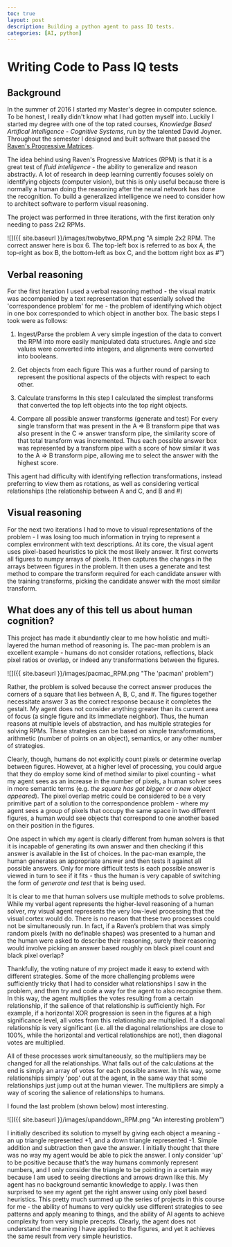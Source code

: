 ```yaml
---
toc: true
layout: post
description: Building a python agent to pass IQ tests.
categories: [AI, python]
---
```


# Writing Code to Pass IQ tests

## Background
In the summer of 2016 I started my Master's degree in computer science. To be honest, I really didn't know what I had gotten myself into. Luckily I started my degree with one of the top rated courses, *Knowledge Based Artifical Intelligence - Cognitive Systems*, run by the talented David Joyner. Throughout the semester I designed and built software that passed the [Raven's Progressive Matrices](https://en.wikipedia.org/wiki/Raven%27s_Progressive_Matrices). 

The idea behind using Raven's Progressive Matrices (RPM) is that it is a great test of *fluid intelligence* - the ability to generalize and reason abstractly. A lot of research in deep learning currently focuses solely on identifying objects (computer vision), but this is only useful because there is normally a human doing the reasoning after the neural network has done the recognition. To build a generalized intelligence we need to consider how to architect software to perform visual reasoning.

The project was performed in three iterations, with the first iteration only needing to pass 2x2 RPMs.

![]({{ site.baseurl }}/images/twobytwo_RPM.png "A simple 2x2 RPM. The correct answer here is box 6. The top-left box is referred to as box A, the top-right as box B, the bottom-left as box C, and the bottom right box as #")

## Verbal reasoning 

For the first iteration I used a verbal reasoning method - the visual matrix was accompanied by a text representation that essentially solved the 'correspondence problem' for me - the problem of identifying which object in one box corresponded to which object in another box. The basic steps I took were as follows:

1. Ingest/Parse the problem
A very simple ingestion of the data to convert the RPM into more easily manipulated data structures. Angle and size values were converted into integers, and alignments were converted into booleans. 

2. Get objects from each figure
This was a further round of parsing to represent the positional aspects of the objects with respect to each other. 

3. Calculate transforms
In this step I calculated the simplest transforms that converted the top left objects into the top right objects.

4. Compare all possible answer transforms (generate and test)
For every single transform that was present in the A => B transform pipe that was also present in the C => answer transform pipe, the similarity score of that total transform was incremented. Thus each possible answer box was represented by a transform pipe with a score of how similar it was to the A => B transform pipe, allowing me to select the answer with the highest score. 

This agent had difficulty with identifying reflection transformations, instead preferring to view them as rotations, as well as considering vertical relationships (the relationship between A and C, and B and #)

## Visual reasoning
For the next two iterations I had to move to visual representations of the problem - I was losing too much information in trying to represent a complex environment with text descriptions. At its core, the visual agent uses pixel-based heuristics to pick the most likely answer. It first converts all figures to numpy arrays of pixels. It then captures the changes in the arrays between figures in the problem. It then uses a generate and test method to compare the transform required for each candidate answer with the training transforms, picking the candidate answer with the most similar transform. 

## What does any of this tell us about human cognition?
This project has made it abundantly clear to me how holistic and multi-layered the human method of reasoning is. The pac-man problem is an excellent example - humans do not consider rotations, reflections, black pixel ratios or overlap, or indeed any transformations between the figures. 

![]({{ site.baseurl }}/images/pacmac_RPM.png "The 'pacman' problem")

Rather, the problem is solved because the correct answer produces the corners of a square that lies between A, B, C, and #. The figures together necessitate answer 3 as the correct response because it completes the gestalt. My agent does not consider anything greater than its current area of focus (a single figure and its immediate neighbor). Thus, the human reasons at multiple levels of abstraction, and has multiple strategies for solving RPMs. These strategies can be based on simple transformations, arithmetic (number of points on an object), semantics, or any other number of strategies.

Clearly, though, humans do not explicitly count pixels or determine overlap between figures. However, at a higher level of processing, you could argue that they do employ some kind of method similar to pixel counting - what my agent sees as an increase in the number of pixels, a human solver sees in more semantic terms (e.g. *the square has got bigger* or *a new object appeared*). The pixel overlap metric could be considered to be a very primitive part of a solution to the correspondence problem - where my agent sees a group of pixels that occupy the same space in two different figures, a human would see objects that correspond to one another based on their position in the figures. 

One aspect in which my agent is clearly different from human solvers is that it is incapable of generating its own answer and then checking if this answer is available in the list of choices. In the pac-man example, the human generates an appropriate answer and then tests it against all possible answers. Only for more difficult tests is each possible answer is viewed in turn to see if it fits - thus the human is very capable of switching the form of *generate and test* that is being used. 

It is clear to me that human solvers use multiple methods to solve problems. While my verbal agent represents the higher-level reasoning of a human solver, my visual agent represents the very low-level processing that the visual cortex would do. There is no reason that these two processes could not be simultaneously run. In fact, if a Raven’s problem that was simply random pixels (with no definable shapes) was presented to a human and the human were asked to describe their reasoning, surely their reasoning would involve picking an answer based roughly on black pixel count and black pixel overlap?

Thankfully, the voting nature of my project made it easy to extend with different strategies. Some of the more challenging problems were sufficiently tricky that I had to consider what relationships I saw in the problem, and then try and code a way for the agent to also recognise them. In this way, the agent multiplies the votes resulting from a certain relationship, if the salience of that relationship is sufficiently high. For example, if a horizontal XOR progression is seen in the figures at a high significance level, all votes from this relationship are multiplied. If a diagonal relationship is very significant (i.e. all the diagonal relationships are close to 100%, while the horizontal and vertical relationships are not), then diagonal votes are multiplied. 

All of these processes work simultaneously, so the multipliers may be changed for all the relationships. What falls out of the calculations at the end is simply an array of votes for each possible answer. In this way, some relationships simply 'pop' out at the agent, in the same way that some relationships just jump out at the human viewer. The multipliers are simply a way of scoring the salience of relationships to humans. 

I found the last problem (shown below) most interesting. 

![]({{ site.baseurl }}/images/upanddown_RPM.png "An interesting problem")

I initially described its solution to myself by giving each object a meaning - an up triangle represented +1, and a down triangle represented -1. Simple addition and subtraction then gave the answer. I initially thought that there was no way my agent would be able to pick the answer. I only consider 'up' to be positive because that’s the way humans commonly represent numbers, and I only consider the triangle to be pointing in a certain way because I am used to seeing directions and arrows drawn like this. My agent has no background semantic knowledge to apply. I was then surprised to see my agent get the right answer using only pixel based heuristics. This pretty much summed up the series of projects in this course for me - the ability of humans to very quickly use different strategies to see patterns and apply meaning to things, and the ability of AI agents to achieve complexity from very simple precepts. Clearly, the agent does not understand the meaning I have applied to the figures, and yet it achieves the same result from very simple heuristics. 


